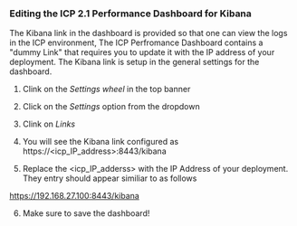 ### Editing the ICP 2.1 Performance Dashboard for Kibana
The Kibana link in the dashboard is provided so that one can view the logs in the ICP environment, The ICP Perfromance Dashboard
contains a "dummy Link" that requires you to update it with the IP address of your deployment. The Kibana link is setup in the general settings for the dashboard.

1. Clink on the *Settings wheel* in the top banner

2. Click on the *Settings* option from the dropdown

3. Clink on *Links*

4. You will see the Kibana link configured as https://<icp_IP_address>:8443/kibana 

5. Replace the <icp_IP_adderss> with the IP Address of your deployment. They entry should appear similiar to as follows

https://192.168.27.100:8443/kibana

6. Make sure to save the dashboard! 
